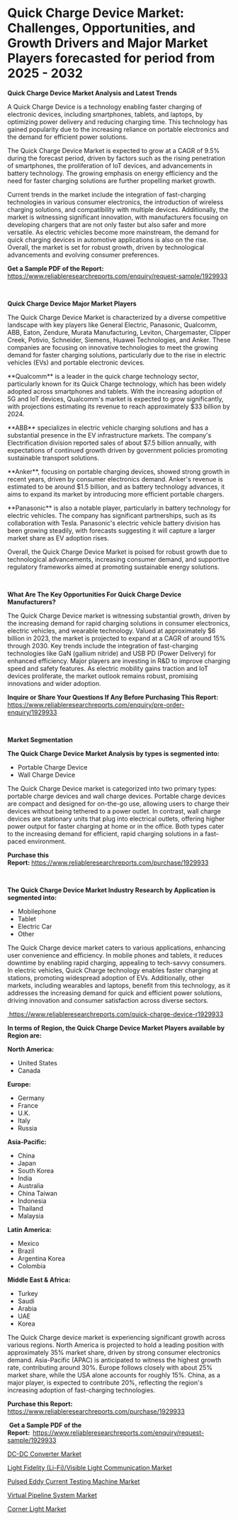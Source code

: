 <p><h1>Quick Charge Device Market: Challenges, Opportunities, and Growth Drivers and Major Market Players forecasted for period from 2025 - 2032</h1></p><p><strong>Quick Charge Device Market Analysis and Latest Trends</strong></p>
<p><p>A Quick Charge Device is a technology enabling faster charging of electronic devices, including smartphones, tablets, and laptops, by optimizing power delivery and reducing charging time. This technology has gained popularity due to the increasing reliance on portable electronics and the demand for efficient power solutions. </p><p>The Quick Charge Device Market is expected to grow at a CAGR of 9.5% during the forecast period, driven by factors such as the rising penetration of smartphones, the proliferation of IoT devices, and advancements in battery technology. The growing emphasis on energy efficiency and the need for faster charging solutions are further propelling market growth. </p><p>Current trends in the market include the integration of fast-charging technologies in various consumer electronics, the introduction of wireless charging solutions, and compatibility with multiple devices. Additionally, the market is witnessing significant innovation, with manufacturers focusing on developing chargers that are not only faster but also safer and more versatile. As electric vehicles become more mainstream, the demand for quick charging devices in automotive applications is also on the rise. Overall, the market is set for robust growth, driven by technological advancements and evolving consumer preferences.</p></p>
<p><strong>Get a Sample PDF of the Report:&nbsp;</strong> <a href="https://www.reliableresearchreports.com/enquiry/request-sample/1929933?utm_campaign=8&utm_medium=2&utm_source=Github&utm_content=ia&utm_term=16012025&utm_id=quick-charge-device">https://www.reliableresearchreports.com/enquiry/request-sample/1929933</a></p>
<p>&nbsp;</p>
<p><strong>Quick Charge Device Major Market Players</strong></p>
<p><p>The Quick Charge Device Market is characterized by a diverse competitive landscape with key players like General Electric, Panasonic, Qualcomm, ABB, Eaton, Zendure, Murata Manufacturing, Leviton, Chargemaster, Clipper Creek, Potivio, Schneider, Siemens, Huawei Technologies, and Anker. These companies are focusing on innovative technologies to meet the growing demand for faster charging solutions, particularly due to the rise in electric vehicles (EVs) and portable electronic devices.</p><p>**Qualcomm** is a leader in the quick charge technology sector, particularly known for its Quick Charge technology, which has been widely adopted across smartphones and tablets. With the increasing adoption of 5G and IoT devices, Qualcomm's market is expected to grow significantly, with projections estimating its revenue to reach approximately $33 billion by 2024.</p><p>**ABB** specializes in electric vehicle charging solutions and has a substantial presence in the EV infrastructure markets. The company's Electrification division reported sales of about $7.5 billion annually, with expectations of continued growth driven by government policies promoting sustainable transport solutions.</p><p>**Anker**, focusing on portable charging devices, showed strong growth in recent years, driven by consumer electronics demand. Anker's revenue is estimated to be around $1.5 billion, and as battery technology advances, it aims to expand its market by introducing more efficient portable chargers.</p><p>**Panasonic** is also a notable player, particularly in battery technology for electric vehicles. The company has significant partnerships, such as its collaboration with Tesla. Panasonic's electric vehicle battery division has been growing steadily, with forecasts suggesting it will capture a larger market share as EV adoption rises.</p><p>Overall, the Quick Charge Device Market is poised for robust growth due to technological advancements, increasing consumer demand, and supportive regulatory frameworks aimed at promoting sustainable energy solutions.</p></p>
<p>&nbsp;</p>
<p><strong>What Are The Key Opportunities For Quick Charge Device Manufacturers?</strong></p>
<p><p>The Quick Charge Device market is witnessing substantial growth, driven by the increasing demand for rapid charging solutions in consumer electronics, electric vehicles, and wearable technology. Valued at approximately $6 billion in 2023, the market is projected to expand at a CAGR of around 15% through 2030. Key trends include the integration of fast-charging technologies like GaN (gallium nitride) and USB PD (Power Delivery) for enhanced efficiency. Major players are investing in R&D to improve charging speed and safety features. As electric mobility gains traction and IoT devices proliferate, the market outlook remains robust, promising innovations and wider adoption.</p></p>
<p><strong>Inquire or Share Your Questions If Any Before Purchasing This Report:</strong> <a href="https://www.reliableresearchreports.com/enquiry/pre-order-enquiry/1929933?utm_campaign=8&utm_medium=2&utm_source=Github&utm_content=ia&utm_term=16012025&utm_id=quick-charge-device">https://www.reliableresearchreports.com/enquiry/pre-order-enquiry/1929933</a></p>
<p>&nbsp;</p>
<p><strong>Market Segmentation</strong></p>
<p><strong>The Quick Charge Device Market Analysis by types is segmented into:</strong></p>
<p><ul><li>Portable Charge Device</li><li>Wall Charge Device</li></ul></p>
<p><p>The Quick Charge Device market is categorized into two primary types: portable charge devices and wall charge devices. Portable charge devices are compact and designed for on-the-go use, allowing users to charge their devices without being tethered to a power outlet. In contrast, wall charge devices are stationary units that plug into electrical outlets, offering higher power output for faster charging at home or in the office. Both types cater to the increasing demand for efficient, rapid charging solutions in a fast-paced environment.</p></p>
<p><strong>Purchase this Report:&nbsp;</strong><a href="https://www.reliableresearchreports.com/purchase/1929933?utm_campaign=8&utm_medium=2&utm_source=Github&utm_content=ia&utm_term=16012025&utm_id=quick-charge-device">https://www.reliableresearchreports.com/purchase/1929933</a></p>
<p>&nbsp;</p>
<p><strong>The Quick Charge Device Market Industry Research by Application is segmented into:</strong></p>
<p><ul><li>Mobilephone</li><li>Tablet</li><li>Electric Car</li><li>Other</li></ul></p>
<p><p>The Quick Charge device market caters to various applications, enhancing user convenience and efficiency. In mobile phones and tablets, it reduces downtime by enabling rapid charging, appealing to tech-savvy consumers. In electric vehicles, Quick Charge technology enables faster charging at stations, promoting widespread adoption of EVs. Additionally, other markets, including wearables and laptops, benefit from this technology, as it addresses the increasing demand for quick and efficient power solutions, driving innovation and consumer satisfaction across diverse sectors.</p></p>
<p><a href="https://www.reliableresearchreports.com/quick-charge-device-r1929933?utm_campaign=8&utm_medium=2&utm_source=Github&utm_content=ia&utm_term=16012025&utm_id=quick-charge-device">&nbsp;https://www.reliableresearchreports.com/quick-charge-device-r1929933</a></p>
<p><strong>In terms of Region, the Quick Charge Device Market Players available by Region are:</strong></p>
<p>
    <p> <strong> North America: </strong>
        <ul>
            <li>United States</li>
            <li>Canada</li>
        </ul>
        </p> 
    <p> <strong> Europe: </strong>
        <ul>
            <li>Germany</li>
            <li>France</li>
            <li>U.K.</li>
            <li>Italy</li>
            <li>Russia</li>
        </ul>
        </p> 
    <p> <strong> Asia-Pacific: </strong>
        <ul>
            <li>China</li>
            <li>Japan</li>
            <li>South Korea</li>
            <li>India</li>
            <li>Australia</li>
            <li>China Taiwan</li>
            <li>Indonesia</li>
            <li>Thailand</li>
            <li>Malaysia</li>
        </ul>
        </p> 
    <p> <strong> Latin America: </strong>
        <ul>
            <li>Mexico</li>
            <li>Brazil</li>
            <li>Argentina Korea</li>
            <li>Colombia</li>
        </ul>
        </p> 
    <p> <strong> Middle East & Africa: </strong>
        <ul>
            <li>Turkey</li>
            <li>Saudi</li>
            <li>Arabia</li>
            <li>UAE</li>
            <li>Korea</li>
        </ul>
    </p>
    </p>
<p><p>The Quick Charge device market is experiencing significant growth across various regions. North America is projected to hold a leading position with approximately 35% market share, driven by strong consumer electronics demand. Asia-Pacific (APAC) is anticipated to witness the highest growth rate, contributing around 30%. Europe follows closely with about 25% market share, while the USA alone accounts for roughly 15%. China, as a major player, is expected to contribute 20%, reflecting the region's increasing adoption of fast-charging technologies.</p></p>
<p><strong>Purchase this Report: </strong><a href="https://www.reliableresearchreports.com/purchase/1929933?utm_campaign=8&utm_medium=2&utm_source=Github&utm_content=ia&utm_term=16012025&utm_id=quick-charge-device">https://www.reliableresearchreports.com/purchase/1929933</a></p>
<p>&nbsp;<strong>Get a Sample PDF of the Report:&nbsp;&nbsp;</strong><a href="https://www.reliableresearchreports.com/enquiry/request-sample/1929933?utm_campaign=8&utm_medium=2&utm_source=Github&utm_content=ia&utm_term=16012025&utm_id=quick-charge-device">https://www.reliableresearchreports.com/enquiry/request-sample/1929933</a></p>
<p><strong></strong></p>
<p><p><a href="https://github.com/comasnickie/Market-Research-Report-List-1/blob/main/dc-dc-converter-market.md?utm_campaign=8&utm_medium=2&utm_source=Github&utm_content=ia&utm_term=16012025&utm_id=quick-charge-device">DC-DC Converter Market</a></p><p><a href="https://github.com/mcfred89/Market-Research-Report-List-1/blob/main/light-fidelity-li-fivisible-light-communication-market.md?utm_campaign=8&utm_medium=2&utm_source=Github&utm_content=ia&utm_term=16012025&utm_id=quick-charge-device">Light Fidelity (Li-Fi)/Visible Light Communication Market</a></p><p><a href="https://github.com/toldenargelia86/Market-Research-Report-List-1/blob/main/pulsed-eddy-current-testing-machine-market.md?utm_campaign=8&utm_medium=2&utm_source=Github&utm_content=ia&utm_term=16012025&utm_id=quick-charge-device">Pulsed Eddy Current Testing Machine Market</a></p><p><a href="https://github.com/bornergabrielle89/Market-Research-Report-List-1/blob/main/virtual-pipeline-system-market.md?utm_campaign=8&utm_medium=2&utm_source=Github&utm_content=ia&utm_term=16012025&utm_id=quick-charge-device">Virtual Pipeline System Market</a></p><p><a href="https://github.com/wileonie19657/Market-Research-Report-List-1/blob/main/corner-light-market.md?utm_campaign=8&utm_medium=2&utm_source=Github&utm_content=ia&utm_term=16012025&utm_id=quick-charge-device">Corner Light Market</a></p></p>